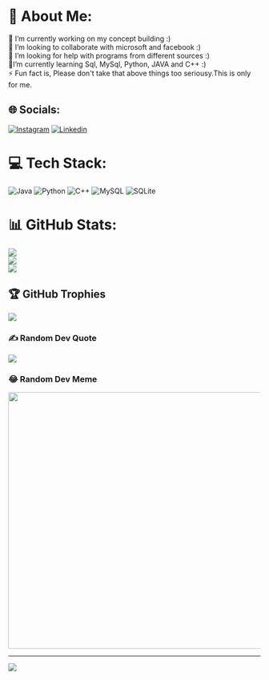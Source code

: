 # 💫 About Me:
🔭 I’m currently working on my concept building :)<br>👯 I’m looking to collaborate with microsoft and facebook :)<br>🤝 I’m looking for help with programs from different sources :)<br>🌱I’m currently learning Sql, MySql, Python, JAVA and C++ :)<br>⚡ Fun fact is, Please don't take that above things too seriousy.This is only for me.


## 🌐 Socials:
[![Instagram](https://img.shields.io/badge/Instagram-%23E4405F.svg?logo=Instagram&logoColor=white)](https://instagram.com/singh_subm) 
[![Linkedin](https://img.shields.io/badge/Linkedin-%23E4405F.svg?logo=Linkedin&logoColor=white)](https://linkedin.com/singh-subm) 

# 💻 Tech Stack:
![Java](https://img.shields.io/badge/java-%23ED8B00.svg?style=for-the-badge&logo=java&logoColor=white) ![Python](https://img.shields.io/badge/python-3670A0?style=for-the-badge&logo=python&logoColor=ffdd54) ![C++](https://img.shields.io/badge/c++-%2300599C.svg?style=for-the-badge&logo=c%2B%2B&logoColor=white) ![MySQL](https://img.shields.io/badge/mysql-%2300f.svg?style=for-the-badge&logo=mysql&logoColor=white) ![SQLite](https://img.shields.io/badge/sqlite-%2307405e.svg?style=for-the-badge&logo=sqlite&logoColor=white)
# 📊 GitHub Stats:
![](https://github-readme-stats.vercel.app/api?username=singhsubm&theme=dark&hide_border=true&include_all_commits=false&count_private=false)<br/>
![](https://github-readme-streak-stats.herokuapp.com/?user=singhsubm&theme=dark&hide_border=true)<br/>
![](https://github-readme-stats.vercel.app/api/top-langs/?username=singhsubm&theme=dark&hide_border=true&include_all_commits=false&count_private=false&layout=compact)

## 🏆 GitHub Trophies
![](https://github-profile-trophy.vercel.app/?username=singhsubm&theme=radical&no-frame=true&no-bg=true&margin-w=4)

### ✍️ Random Dev Quote
![](https://quotes-github-readme.vercel.app/api?type=vetical&theme=radical)

### 😂 Random Dev Meme
<img src="https://random-memer.herokuapp.com/" width="512px"/>

---
[![](https://visitcount.itsvg.in/api?id=singhsubm&icon=0&color=0)](https://visitcount.itsvg.in)

<!-- Proudly created with GPRM ( https://gprm.itsvg.in ) -->
